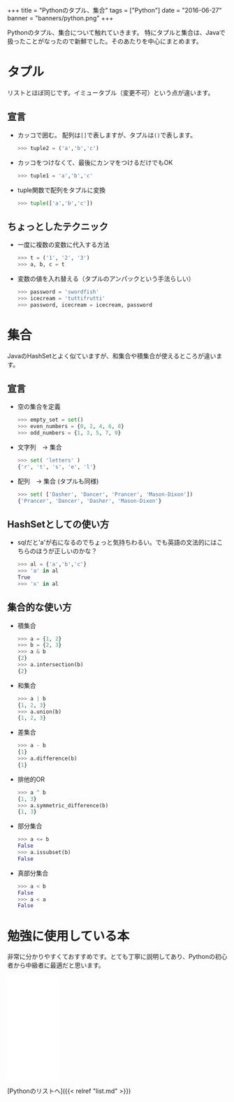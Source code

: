 +++
title = "Pythonのタプル、集合"
tags = ["Python"]
date = "2016-06-27"
banner = "banners/python.png"
+++

Pythonのタプル、集合について触れていきます。
特にタプルと集合は、Javaで扱ったことがなったので新鮮でした。そのあたりを中心にまとめます。

<!--more-->

# タプル

  リストとほぼ同じです。イミュータブル（変更不可）という点が違います。

## 宣言

  - カッコで囲む。 配列は`[]`で表しますが、タプルは`()`で表します。

    ```python
    >>> tuple2 = ('a','b','c')
    ```

  - カッコをつけなくて、最後にカンマをつけるだけでもOK

    ```python
    >>> tuple1 = 'a','b','c'
    ```

  - tuple関数で配列をタプルに変換

    ```python
    >>> tuple(['a','b','c'])
    ```

## ちょっとしたテクニック

  - 一度に複数の変数に代入する方法

    ```python
    >>> t = ('1', '2', '3')
    >>> a, b, c = t
    ```

  - 変数の値を入れ替える（タプルのアンパックという手法らしい）

    ```python
    >>> password = 'swordfish'
    >>> icecream = 'tuttifrutti'
    >>> password, icecream = icecream, password
    ```


# 集合

  JavaのHashSetとよく似ていますが、和集合や積集合が使えるところが違います。

## 宣言

- 空の集合を定義

    ```python
    >>> empty_set = set()
    >>> even_numbers = {0, 2, 4, 6, 8}
    >>> odd_numbers = {1, 3, 5, 7, 9}
    ```

- 文字列　-> 集合

    ```python
    >>> set( 'letters' )
    {'r', 't', 's', 'e', 'l'}
    ```

- 配列　-> 集合 (タプルも同様)

    ```python
    >>> set( ['Dasher', 'Dancer', 'Prancer', 'Mason-Dixon'])
    {'Prancer', 'Dancer', 'Dasher', 'Mason-Dixon'}
    ```

## HashSetとしての使い方

  - sqlだと'a'が右になるのでちょっと気持ちわるい。でも英語の文法的にはこちらのほうが正しいのかな？

    ```python
    >>> al = {'a','b','c'}
    >>> 'a' in al
    True
    >>> 'x' in al
    ```

## 集合的な使い方

- 積集合

    ```python
    >>> a = {1, 2}
    >>> b = {2, 3}
    >>> a & b
    {2}
    >>> a.intersection(b)
    {2}
    ```

- 和集合

    ```python
    >>> a | b
    {1, 2, 3}
    >>> a.union(b)
    {1, 2, 3}
    ```

- 差集合

    ```python
    >>> a - b
    {1}
    >>> a.difference(b)
    {1}
    ```

- 排他的OR

    ```python
    >>> a ^ b
    {1, 3}
    >>> a.symmetric_difference(b)
    {1, 3}
  ```

- 部分集合

    ```python
    >>> a <= b
    False
    >>> a.issubset(b)
    False
    ```

- 真部分集合

    ```python
    >>> a < b
    False
    >>> a < a
    False
    ```

# 勉強に使用している本

非常に分かりやすくておすすめです。とても丁寧に説明してあり、Pythonの初心者から中級者に最適だと思います。

<iframe src="//rcm-fe.amazon-adsystem.com/e/cm?lt1=_blank&bc1=000000&IS2=1&nou=1&bg1=FFFFFF&fc1=000000&lc1=0000FF&t=bmsirato-22&o=9&p=8&l=as1&m=amazon&f=ifr&ref=qf_sp_asin_til&asins=4873117380" style="width:120px;height:240px;" scrolling="no" marginwidth="0" marginheight="0" frameborder="0"></iframe>

[Pythonのリストへ]({{< relref "list.md" >}})
